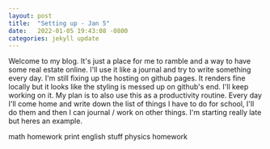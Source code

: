 ```yaml
---
layout: post
title:  "Setting up - Jan 5"
date:   2022-01-05 19:43:08 -0800
categories: jekyll update
---
```


Welcome to my blog. It's just a place for me to ramble and a way to have some real estate online. I'll use it like a journal and try to write something every day. I'm still fixing up the hosting on github pages. It renders fine locally but it looks like the styling is messed up on github's end. I'll keep working on it. My plan is to also use this as a productivity routine. Every day I'll come home and write down the list of things I have to do for school, I'll do them and then I can journal / work on other things. I'm starting really late but heres an example.

math homework
print english stuff
physics homework 
